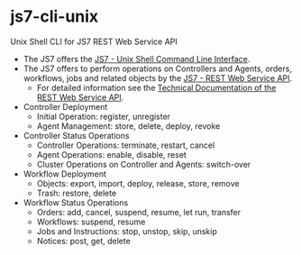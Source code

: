 # js7-cli-unix
Unix Shell CLI for JS7 REST Web Service API

* The JS7 offers the [JS7 - Unix Shell Command Line Interface](https://kb.sos-berlin.com/display/JS7/JS7+-+Unix+Shell+Command+Line+Interface).
* The JS7 offers to perform operations on Controllers and Agents, orders, workflows, jobs and related objects by the [JS7 - REST Web Service API](https://kb.sos-berlin.com/display/JS7/JS7+-+REST+Web+Service+API).
    * For detailed information see the [Technical Documentation of the REST Web Service API](https://www.sos-berlin.com/JOC/latest/raml-doc/JOC-API/index.html).
* Controller Deployment
    * Initial Operation: register, unregister
    * Agent Management: store, delete, deploy, revoke
* Controller Status Operations
    * Controller Operations: terminate, restart, cancel
    * Agent Operations: enable, disable, reset
    * Cluster Operations on Controller and Agents: switch-over
* Workflow Deployment
    * Objects: export, import, deploy, release, store, remove
    * Trash: restore, delete
* Workflow Status Operations
    * Orders: add, cancel, suspend, resume, let run, transfer
    * Workflows: suspend, resume
    * Jobs and Instructions: stop, unstop, skip, unskip
    * Notices: post, get, delete
